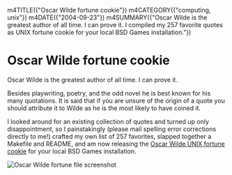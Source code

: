 m4TITLE({"Oscar Wilde fortune cookie"})
m4CATEGORY({"computing, unix"})
m4DATE({"2004-09-23"})
m4SUMMARY({"Oscar Wilde is the greatest author of all time. I can prove it. I compiled my 257 favorite quotes as UNIX fortune cookie for your local BSD Games installation."})

Oscar Wilde fortune cookie
==========================

Oscar Wilde is the greatest author of all time. I can prove it.

Besides playwriting, poetry, and the odd novel he is best known for his
many quotations. It is said that if you are unsure of the origin of a
quote you should attribute it to Wilde as he is the most likely to have
coined it.

I looked around for an existing collection of quotes and turned up only
disappointment, so I painstakingly (please mail spelling error
corrections directly to me!) crafted my own list of 257 favorites,
slapped together a Makefile and README, and am now releasing the [Oscar
Wilde UNIX fortune cookie](./wilde.tar.bz2) for your local BSD Games
installation.

![Oscar Wilde fortune file screenshot](./wilde.jpg)
